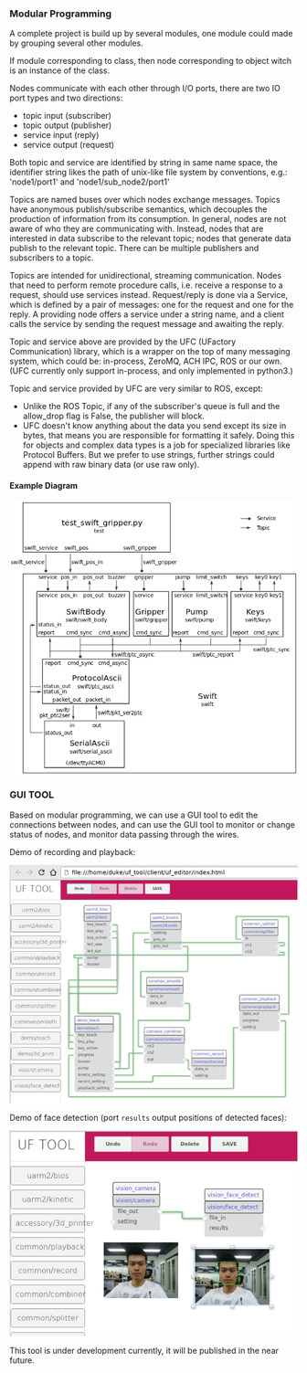 ### Modular Programming

A complete project is build up by several modules,
one module could made by grouping several other modules.

If module corresponding to class, then node corresponding to object witch is an instance of the class.

Nodes communicate with each other through I/O ports,
there are two IO port types and two directions:

-  topic   input  (subscriber)
-  topic   output (publisher)
-  service input  (reply)
-  service output (request)

Both topic and service are identified by string in same name space,
the identifier string likes the path of unix-like file system by conventions,
e.g.: 'node1/port1' and 'node1/sub_node2/port1'

Topics are named buses over which nodes exchange messages.
Topics have anonymous publish/subscribe semantics,
which decouples the production of information from its consumption.
In general, nodes are not aware of who they are communicating with.
Instead, nodes that are interested in data subscribe to the relevant topic;
nodes that generate data publish to the relevant topic.
There can be multiple publishers and subscribers to a topic.

Topics are intended for unidirectional, streaming communication.
Nodes that need to perform remote procedure calls,
i.e. receive a response to a request, should use services instead.
Request/reply is done via a Service,
which is defined by a pair of messages: one for the request and one for the reply.
A providing node offers a service under a string name,
and a client calls the service by sending the request message and awaiting the reply.

Topic and service above are provided by the UFC (UFactory Communication) library,
which is a wrapper on the top of many messaging system,
which could be: in-process, ZeroMQ, ACH IPC, ROS or our own. <br>
(UFC currently only support in-process, and only implemented in python3.)

Topic and service provided by UFC are very similar to ROS, except:

- Unlike the ROS Topic, if any of the subscriber's queue is full and the allow_drop flag is False,
  the publisher will block.
- UFC doesn't know anything about the data you send except its size in bytes,
  that means you are responsible for formatting it safely.
  Doing this for objects and complex data types is a job for specialized libraries like Protocol Buffers.
  But we prefer to use strings, further strings could append with raw binary data (or use raw only).

#### Example Diagram
![Diagram of test_swift_gripper](block_diagram.png)


### GUI TOOL
Based on modular programming, we can use a GUI tool to edit the connections between nodes,
and can use the GUI tool to monitor or change status of nodes, and monitor data passing through the wires.

Demo of recording and playback:

![Demo of recording and playback](record_n_play.png)

Demo of face detection (port `results` output positions of detected faces):

![Demo of face_detect](face_detect.png)

This tool is under development currently, it will be published in the near future.


